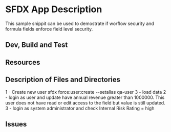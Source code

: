 # SFDX  App Description
This sample snippit can be used to demostrate if worflow security and formula fields enforce field level security. 

## Dev, Build and Test


## Resources


## Description of Files and Directories
1 - Create new user
	sfdx force:user:create --setalias qa-user
3 - load data
2 - login as user and update have annual revenue greater than 1000000.  This user does not have read or edit access to the field but value is still updated.
3 - login as system administrator and check Internal Risk Rating = high

## Issues


